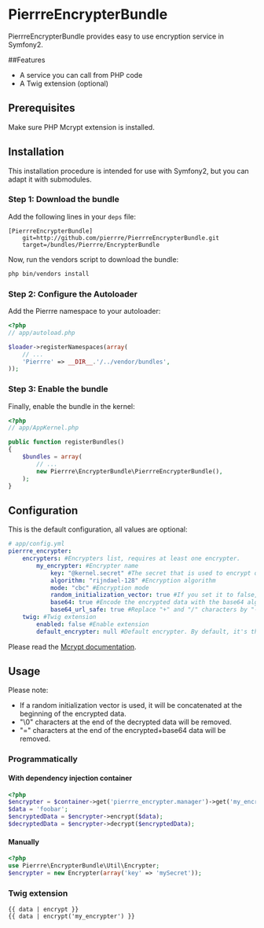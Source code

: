 # PierrreEncrypterBundle

PierrreEncrypterBundle provides easy to use encryption service in Symfony2.

##Features

- A service you can call from PHP code
- A Twig extension (optional)

## Prerequisites

Make sure PHP Mcrypt extension is installed.

## Installation

This installation procedure is intended for use with Symfony2, but you can adapt it with submodules.

### Step 1: Download the bundle

Add the following lines in your `deps` file:

```
[PierrreEncrypterBundle]
    git=http://github.com/pierrre/PierrreEncrypterBundle.git
    target=/bundles/Pierrre/EncrypterBundle
```

Now, run the vendors script to download the bundle:

``` bash
php bin/vendors install
```

### Step 2: Configure the Autoloader

Add the Pierrre namespace to your autoloader:

``` php
<?php
// app/autoload.php

$loader->registerNamespaces(array(
    // ...
    'Pierrre' => __DIR__.'/../vendor/bundles',
));
```

### Step 3: Enable the bundle

Finally, enable the bundle in the kernel:

``` php
<?php
// app/AppKernel.php

public function registerBundles()
{
    $bundles = array(
        // ...
        new Pierrre\EncrypterBundle\PierrreEncrypterBundle(),
    );
}
```

## Configuration

This is the default configuration, all values are optional:

``` yaml
# app/config.yml
pierrre_encrypter:
    encrypters: #Encrypters list, requires at least one encrypter.
        my_encrypter: #Encrypter name
            key: "@kernel.secret" #The secret that is used to encrypt data. By default, it will use the kernel secret.
            algorithm: "rijndael-128" #Encryption algorithm
            mode: "cbc" #Encryption mode
            random_initialization_vector: true #If you set it to false, it will use a blank string as initialization vector.
            base64: true #Encode the encrypted data with the base64 algorithm.
            base64_url_safe: true #Replace "+" and "/" characters by "-" and "_".
    twig: #Twig extension
        enabled: false #Enable extension
        default_encrypter: null #Default encrypter. By default, it's the first encrypter
```

Please read the [Mcrypt documentation](http://www.php.net/manual/en/book.mcrypt.php).  

## Usage

Please note:

- If a random initialization vector is used, it will be concatenated at the beginning of the encrypted data.
- "\0" characters at the end of the decrypted data will be removed.
- "=" characters at the end of the encrypted+base64 data will be removed.

### Programmatically

#### With dependency injection container

``` php
<?php
$encrypter = $container->get('pierrre_encrypter.manager')->get('my_encrypter');
$data = 'foobar';
$encryptedData = $encrypter->encrypt($data);
$decryptedData = $encrypter->decrypt($encryptedData);
```

#### Manually

``` php
<?php
use Pierrre\EncrypterBundle\Util\Encrypter;
$encrypter = new Encrypter(array('key' => 'mySecret'));
```

### Twig extension

```
{{ data | encrypt }}
{{ data | encrypt('my_encrypter') }}
```